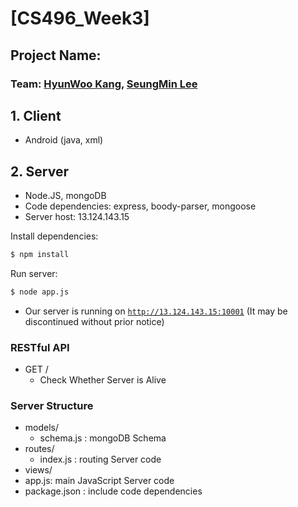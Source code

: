 # [CS496_Week3]
## Project Name: 
### Team: [HyunWoo Kang](https://github.com/hyunOO), [SeungMin Lee](https://github.com/iamlsm97)

## 1. Client
- Android (java, xml)


## 2. Server
- Node.JS, mongoDB
- Code dependencies: express, boody-parser, mongoose
- Server host: 13.124.143.15

Install dependencies:
```bash
$ npm install
```
Run server:
```bash
$ node app.js
```

- Our server is running on [`http://13.124.143.15:10001`](http://13.124.143.15:10001) (It may be discontinued without prior notice)

### RESTful API
- GET /
    - Check Whether Server is Alive

### Server Structure
- models/
    - schema.js : mongoDB Schema
- routes/
    - index.js : routing Server code
- views/ 
- app.js: main JavaScript Server code
- package.json : include code dependencies